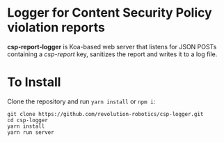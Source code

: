 # Logger for Content Security Policy violation reports

**csp-report-logger** is Koa-based web server that listens for JSON
POSTs containing a *csp-report* key, sanitizes the report and writes
it to a log file.

# To Install

Clone the repository and run `yarn install` or `npm i`:

```
git clone https://github.com/revolution-robotics/csp-logger.git
cd csp-logger
yarn install
yarn run server
```
